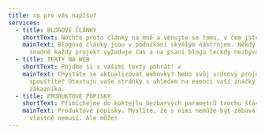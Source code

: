 ```yaml
---
title: co pro vás napíšu?
services:
  - title: BLOGOVÉ ČLÁNKY
    shortText: Nechte proto články na mně a věnujte se tomu, v čem jste nejlepší. ♥
    mainText: Blogové články jsou v podnikání skvělým nástrojem. Někdy to ale není
      snadné každý projekt vyžaduje čas a na psaní blogu leckdy nezbývá prostor.
  - title: TEXTY NA WEB
    shortText: Pojďme si s vašimi texty pohrát! ✔
    mainText: Chystáte se aktualizovat webovky? Nebo svůj srdcový projekt teprve
      spouštíte? Otextuju vaše stránky s ohledem na esenci vaší značky i na
      zákazníka.
  - title: PRODUKTOVÉ POPISKY
    shortText: Přimíchejme do koktejlu bezbarvých parametrů trochu šťávy :)
    mainText: Produktové popisky. Myslíte, že s nimi nemůže být zábava? No… popravdě
      vlastně nemusí. Ale může!
---
```

